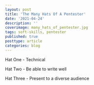 ```yaml
---
layout: post
title: 'The Many Hats Of A Pentester'
date: '2021-04-24'
description: ''
coverimage: many_hats_of_pentester.jpg
tags: soft-skills, pentester
published: true
posttype: article
categories: blog
---
```

Hat One - Technical

Hat Two - Be able to write well

Hat Three - Present to a diverse audience